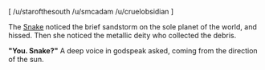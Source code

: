 [ /u/starofthesouth /u/smcadam /u/cruelobsidian ]

The [Snake](https://old.reddit.com/r/GodhoodWB/comments/foo57w/endless_pantheon_turn_1/fljbpit/) noticed the brief sandstorm on the sole planet of the world, and hissed. Then she noticed the metallic deity who collected the debris.

**"You. Snake?"** A deep voice in godspeak asked, coming from the direction of the sun.